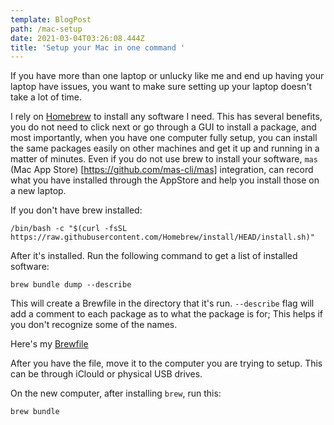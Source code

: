 ```yaml
---
template: BlogPost
path: /mac-setup
date: 2021-03-04T03:26:08.444Z
title: 'Setup your Mac in one command '
---
```

If you have more than one laptop or unlucky like me and end up having your laptop have issues, you want to make sure setting up your laptop doesn't take a lot of time. 

I rely on [Homebrew](https://brew.sh) to install any software I need. This has several benefits, you do not need to click next or go through a GUI to install a package, and most importantly, when you have one computer fully setup, you can install the same packages easily on other machines and get it up and running in a matter of minutes. Even if you do not use brew to install your software, `mas` (Mac App Store) [https://github.com/mas-cli/mas] integration, can record what you have installed through the AppStore and help you install those on a new laptop. 

If you don't have brew installed: 

```
/bin/bash -c "$(curl -fsSL https://raw.githubusercontent.com/Homebrew/install/HEAD/install.sh)"
```
After it's installed. Run the following command to get a list of installed software: 

```
brew bundle dump --describe
```

This will create a Brewfile in the directory that it's run. `--describe` flag will add a comment to each package as to what the package is for; This helps if you don't recognize some of the names. 

Here's my [Brewfile](https://github.com/UXnomaan/mac-setup/blob/master/Brewfile)

After you have the file, move it to the computer you are trying to setup. This can be through iClould or physical USB drives. 

On the new computer, after installing `brew`, run this: 

```
brew bundle
```
